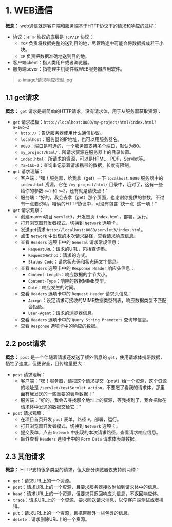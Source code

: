 # 1. WEB通信

**概念：** web通信就是客户端和服务端基于HTTP协议下的请求和响应的过程：
- 协议：`HTTP` 协议的底层是 `TCP/IP` 协议：
    - `TCP` 负责将数据完整的送到目的地，尽管路途中可能会将数据拆成若干小块。
    - `IP` 负责把数据准确地送到目的地。
- 客户端client：指人类用户或者浏览器。
- 服务端sever：指物理主机硬件或WEB服务器应用软件。

> z-image/请求响应模型.jpg

## 1.1 get请求

**概念：**  `get` 请求是最简单的HTTP请求，没有请求体，用于从服务器获取资源：
- `get` 请求模板：`http://localhost:8080/my-project/html/index.html?a=1&b=2`
    - `http://`：告诉服务器使用什么通信协议。
    - `localhost`：服务器的IP地址，也可以用服务器名。
    - `8080`：端口是可选的，一个服务器支持多个端口，默认为80。
    - `my_project/html/`：所请求资源在服务器上的目录位置。
    - `index.html`：所请求的资源，可以是HTML，PDF，Servlet等。
    - `?a=1&b=2`：查询串记录着请求携带的数据，长度有限制。
- `get` 请求理解：
    - 客户端："嘿！服务器，给我拿（get）一下 `localhost:8080` 服务器中的 `index.html` 资源，它在 `/my-project/html/` 目录中，哦对了，这有一些给你的参数 `a=1` 和 `b=2`，还有就是请快点！"
    - 服务端："好的，我会去拿（get）那个页面，也谢谢你提供的参数，不过有一点要说明，咱俩的HTTP协议中，可没有包含 '快一点' 这一项！"
- `get` 请求观察：
    - 创建maven项目 `servlet3`，开发首页 `index.html`，部署，运行。
    - 打开浏览器开发者模式，切换到 `Network` 选项卡。
    - 发送get请求:`http://localhost:8080/servlet3/index.html`。
    - 点击 `Network` 中出现的本次请求路径，查看请求响应信息。
    - 查看 `Headers` 选项卡中的 `General` 请求常规信息：
        - `RequestURL`：请求的URL，包括查询串。
        - `RequestMethod`：请求的方式。
        - `Status Code`：请求状态码和状态码文字信息。 
    - 查看 `Headers` 选项卡中的 `Response Header` 响应头信息：
        - `Content-Length`：响应数据的字节大小。
        - `Content-Type`：响应的数据MIME类型。
        - `Date`：响应发生的时间。 
    - 查看 `Headers` 选项卡中的 `Request Header` 请求头信息：
        - `Accept`：设定请求可接收的MIME数据类型列表，响应数据类型不匹配会拒绝。
        - `User-Agent`：请求的浏览器信息。
    - 查看 `Headers` 选项卡中的 `Query String Prameters` 查询串信息。
    - 查看 `Response` 选项卡中的响应的数据。
   
## 2.2 post请求

**概念：** `post` 是一个伴随着请求还发送了额外信息的 `get`，使用请求体携带数据，牺牲了速度，但更安全，且传输量更大：
- `post` 请求理解：
    - 客户端："嘿！服务器，请把这个请求提交（post）给一个资源，这个资源的地址是 `/servlet/testServlet.action`，不要忘了看我的请求体，那里面有我发送的一些重要的表单数据！"
    - 服务端："好的，我会去寻找那个地址上的资源，等我找到了，我会把你在请求体中发送的数据交给它！"
- `post` 请求观察：
    - 在项目首页开发 `post` 表单，路径 `#`，部署，运行。
    - 打开浏览器开发者模式，切换到 `Network` 选项卡。
    - 提交表单，点击 `Network` 中出现的本次请求路径，查看请求响应信息。
    - 额外查看 `Headers` 选项卡中的 `Form Data` 请求体表单数据。

## 2.3 其他请求

**概念：** HTTP支持很多类型的请求，但大部分浏览器仅支持前两种：
- `get`：请求URL上的一个资源。
- `post`：请求URL上的一个资源，且要求服务器接收附加到请求体中的信息。
- `head`：请求URL上的一个资源，但要求只返回响应头信息，不返回响应体。
- `trace`：请求URL上的一个资源，要求回送请求消息，以便客户端测试或者排错。
- `put`：请求URL上的一个资源，且携带额外一些包含的信息。
- `delete`：请求删除URL上的一个资源。
